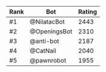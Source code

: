 Rank|Bot|Rating
---|---|---
#1|@NilatacBot|2443
#2|@OpeningsBot|2310
#3|@anti-bot|2187
#4|@CatNail|2040
#5|@pawnrobot|1955
